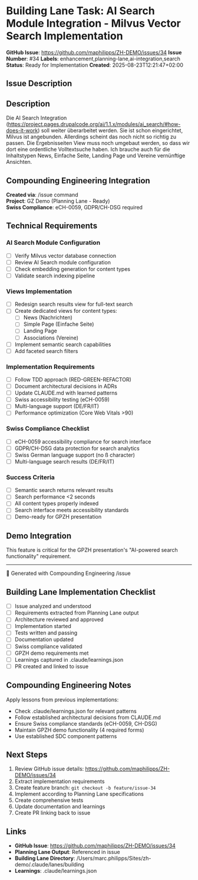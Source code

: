 # Building Lane Task: AI Search Module Integration - Milvus Vector Search Implementation

**GitHub Issue**: https://github.com/maphilipps/ZH-DEMO/issues/34
**Issue Number**: #34
**Labels**: enhancement,planning-lane,ai-integration,search
**Status**: Ready for Implementation
**Created**: 2025-08-23T12:21:47+02:00

## Issue Description

## Description

Die AI Search Integration (https://project.pages.drupalcode.org/ai/1.1.x/modules/ai_search/#how-does-it-work) soll weiter überarbeitet werden. Sie ist schon eingerichtet, Milvus ist angebunden. Allerdings scheint das noch nicht so richtig zu passen. Die Ergebnisseiten View muss noch umgebaut werden, so dass wir dort eine ordentliche Volltextsuche haben. Ich brauche auch für die Inhaltstypen News, Einfache Seite, Landing Page und Vereine vernünftige Ansichten.

## Compounding Engineering Integration
**Created via**: /issue command  
**Project**: GZ Demo (Planning Lane - Ready)  
**Swiss Compliance**: eCH-0059, GDPR/CH-DSG required

## Technical Requirements

### AI Search Module Configuration
- [ ] Verify Milvus vector database connection
- [ ] Review AI Search module configuration
- [ ] Check embedding generation for content types
- [ ] Validate search indexing pipeline

### Views Implementation
- [ ] Redesign search results view for full-text search
- [ ] Create dedicated views for content types:
  - [ ] News (Nachrichten)
  - [ ] Simple Page (Einfache Seite)  
  - [ ] Landing Page
  - [ ] Associations (Vereine)
- [ ] Implement semantic search capabilities
- [ ] Add faceted search filters

### Implementation Requirements
- [ ] Follow TDD approach (RED-GREEN-REFACTOR)
- [ ] Document architectural decisions in ADRs
- [ ] Update CLAUDE.md with learned patterns
- [ ] Swiss accessibility testing (eCH-0059)
- [ ] Multi-language support (DE/FR/IT)
- [ ] Performance optimization (Core Web Vitals >90)

### Swiss Compliance Checklist
- [ ] eCH-0059 accessibility compliance for search interface
- [ ] GDPR/CH-DSG data protection for search analytics
- [ ] Swiss German language support (no ß character)
- [ ] Multi-language search results (DE/FR/IT)

### Success Criteria
- [ ] Semantic search returns relevant results
- [ ] Search performance <2 seconds
- [ ] All content types properly indexed
- [ ] Search interface meets accessibility standards
- [ ] Demo-ready for GPZH presentation

## Demo Integration
This feature is critical for the GPZH presentation's "AI-powered search functionality" requirement.

---
🤖 Generated with Compounding Engineering /issue

## Building Lane Implementation Checklist

- [ ] Issue analyzed and understood
- [ ] Requirements extracted from Planning Lane output
- [ ] Architecture reviewed and approved
- [ ] Implementation started
- [ ] Tests written and passing
- [ ] Documentation updated
- [ ] Swiss compliance validated
- [ ] GPZH demo requirements met
- [ ] Learnings captured in .claude/learnings.json
- [ ] PR created and linked to issue

## Compounding Engineering Notes

Apply lessons from previous implementations:
- Check .claude/learnings.json for relevant patterns
- Follow established architectural decisions from CLAUDE.md
- Ensure Swiss compliance standards (eCH-0059, CH-DSG)
- Maintain GPZH demo functionality (4 required forms)
- Use established SDC component patterns

## Next Steps

1. Review GitHub issue details: https://github.com/maphilipps/ZH-DEMO/issues/34
2. Extract implementation requirements
3. Create feature branch: `git checkout -b feature/issue-34`
4. Implement according to Planning Lane specifications
5. Create comprehensive tests
6. Update documentation and learnings
7. Create PR linking back to issue

## Links

- **GitHub Issue**: https://github.com/maphilipps/ZH-DEMO/issues/34
- **Planning Lane Output**: Referenced in issue
- **Building Lane Directory**: /Users/marc.philipps/Sites/zh-demo/.claude/lanes/building
- **Learnings**: .claude/learnings.json

